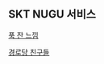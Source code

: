 ## SKT NUGU 서비스  

[푹 잔 느낌](https://hyunjuhw.github.io/five14.github.io/honeysleep)  

[경로당 친구들](https://hyunjuhw.github.io/five14.github.io/silverfriends)  

